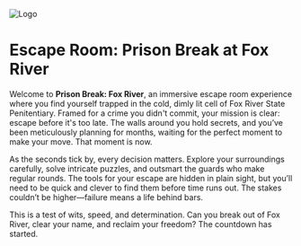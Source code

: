 ![Logo](https://github.com/Erove13/prison_break_game/issues/1#issue-2557354766)


# Escape Room: Prison Break at Fox River

Welcome to **Prison Break: Fox River**, an immersive escape room experience where you find yourself trapped in the cold, dimly lit cell of Fox River State Penitentiary. Framed for a crime you didn't commit, your mission is clear: escape before it's too late. The walls around you hold secrets, and you’ve been meticulously planning for months, waiting for the perfect moment to make your move. That moment is now.

As the seconds tick by, every decision matters. Explore your surroundings carefully, solve intricate puzzles, and outsmart the guards who make regular rounds. The tools for your escape are hidden in plain sight, but you’ll need to be quick and clever to find them before time runs out. The stakes couldn’t be higher—failure means a life behind bars.

This is a test of wits, speed, and determination. Can you break out of Fox River, clear your name, and reclaim your freedom? The countdown has started.

